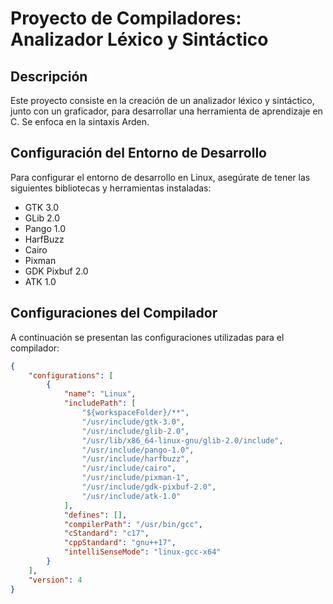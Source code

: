 # Proyecto de Compiladores: Analizador Léxico y Sintáctico

## Descripción

Este proyecto consiste en la creación de un analizador léxico y sintáctico, junto con un graficador, para desarrollar una herramienta de aprendizaje en C. Se enfoca en la sintaxis Arden.

## Configuración del Entorno de Desarrollo

Para configurar el entorno de desarrollo en Linux, asegúrate de tener las siguientes bibliotecas y herramientas instaladas:

- GTK 3.0
- GLib 2.0
- Pango 1.0
- HarfBuzz
- Cairo
- Pixman
- GDK Pixbuf 2.0
- ATK 1.0

## Configuraciones del Compilador

A continuación se presentan las configuraciones utilizadas para el compilador:

```json
{
    "configurations": [
        {
            "name": "Linux",
            "includePath": [
                "${workspaceFolder}/**",
                "/usr/include/gtk-3.0",
                "/usr/include/glib-2.0",
                "/usr/lib/x86_64-linux-gnu/glib-2.0/include",
                "/usr/include/pango-1.0",
                "/usr/include/harfbuzz",
                "/usr/include/cairo",
                "/usr/include/pixman-1",
                "/usr/include/gdk-pixbuf-2.0",
                "/usr/include/atk-1.0"
            ],
            "defines": [],
            "compilerPath": "/usr/bin/gcc",
            "cStandard": "c17",
            "cppStandard": "gnu++17",
            "intelliSenseMode": "linux-gcc-x64"
        }
    ],
    "version": 4
}
